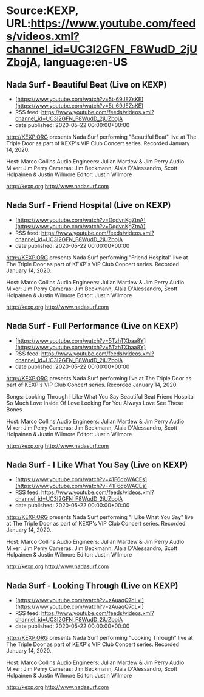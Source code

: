 # Source:KEXP, URL:https://www.youtube.com/feeds/videos.xml?channel_id=UC3I2GFN_F8WudD_2jUZbojA, language:en-US

## Nada Surf - Beautiful Beat (Live on KEXP)
 - [https://www.youtube.com/watch?v=5t-69JEZsKE](https://www.youtube.com/watch?v=5t-69JEZsKE)
 - RSS feed: https://www.youtube.com/feeds/videos.xml?channel_id=UC3I2GFN_F8WudD_2jUZbojA
 - date published: 2020-05-22 00:00:00+00:00

http://KEXP.ORG presents Nada Surf performing "Beautiful Beat" live at The Triple Door as part of KEXP's VIP Club Concert series. Recorded January 14, 2020.

Host: Marco Collins
Audio Engineers: Julian Martlew & Jim Perry
Audio Mixer: Jim Perry
Cameras: Jim Beckmann, Alaia D'Alessandro, Scott Holpainen & Justin Wilmore
Editor: Justin Wilmore

http://kexp.org
http://www.nadasurf.com

## Nada Surf - Friend Hospital (Live on KEXP)
 - [https://www.youtube.com/watch?v=DqdvnKgZtnA](https://www.youtube.com/watch?v=DqdvnKgZtnA)
 - RSS feed: https://www.youtube.com/feeds/videos.xml?channel_id=UC3I2GFN_F8WudD_2jUZbojA
 - date published: 2020-05-22 00:00:00+00:00

http://KEXP.ORG presents Nada Surf performing "Friend Hospital" live at The Triple Door as part of KEXP's VIP Club Concert series. Recorded January 14, 2020.

Host: Marco Collins
Audio Engineers: Julian Martlew & Jim Perry
Audio Mixer: Jim Perry
Cameras: Jim Beckmann, Alaia D'Alessandro, Scott Holpainen & Justin Wilmore
Editor: Justin Wilmore

http://kexp.org
http://www.nadasurf.com

## Nada Surf - Full Performance (Live on KEXP)
 - [https://www.youtube.com/watch?v=5TzhTXbaa8Y](https://www.youtube.com/watch?v=5TzhTXbaa8Y)
 - RSS feed: https://www.youtube.com/feeds/videos.xml?channel_id=UC3I2GFN_F8WudD_2jUZbojA
 - date published: 2020-05-22 00:00:00+00:00

http://KEXP.ORG presents Nada Surf performing live at The Triple Door as part of KEXP's VIP Club Concert series. Recorded January 14, 2020.

Songs:
Looking Through
I Like What You Say
Beautiful Beat
Friend Hospital
So Much Love
Inside Of Love
Looking For You
Always Love
See These Bones


Host: Marco Collins
Audio Engineers: Julian Martlew & Jim Perry
Audio Mixer: Jim Perry
Cameras: Jim Beckmann, Alaia D'Alessandro, Scott Holpainen & Justin Wilmore
Editor: Justin Wilmore

http://kexp.org
http://www.nadasurf.com

## Nada Surf - I Like What You Say (Live on KEXP)
 - [https://www.youtube.com/watch?v=41F6dpWACEs](https://www.youtube.com/watch?v=41F6dpWACEs)
 - RSS feed: https://www.youtube.com/feeds/videos.xml?channel_id=UC3I2GFN_F8WudD_2jUZbojA
 - date published: 2020-05-22 00:00:00+00:00

http://KEXP.ORG presents Nada Surf performing "I Like What You Say" live at The Triple Door as part of KEXP's VIP Club Concert series. Recorded January 14, 2020.

Host: Marco Collins
Audio Engineers: Julian Martlew & Jim Perry
Audio Mixer: Jim Perry
Cameras: Jim Beckmann, Alaia D'Alessandro, Scott Holpainen & Justin Wilmore
Editor: Justin Wilmore

http://kexp.org
http://www.nadasurf.com

## Nada Surf - Looking Through (Live on KEXP)
 - [https://www.youtube.com/watch?v=zAuaqQ7dLxI](https://www.youtube.com/watch?v=zAuaqQ7dLxI)
 - RSS feed: https://www.youtube.com/feeds/videos.xml?channel_id=UC3I2GFN_F8WudD_2jUZbojA
 - date published: 2020-05-22 00:00:00+00:00

http://KEXP.ORG presents Nada Surf performing "Looking Through" live at The Triple Door as part of KEXP's VIP Club Concert series. Recorded January 14, 2020.

Host: Marco Collins
Audio Engineers: Julian Martlew & Jim Perry
Audio Mixer: Jim Perry
Cameras: Jim Beckmann, Alaia D'Alessandro, Scott Holpainen & Justin Wilmore
Editor: Justin Wilmore

http://kexp.org
http://www.nadasurf.com

